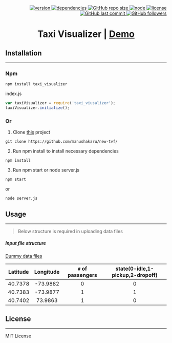 <p align="right">
  <a href="https://www.npmjs.com/package/taxi_visualizer">
    <img src="https://img.shields.io/badge/npm-v1.0.3-blue.svg" alt="version" />
  </a>
  <a href="https://github.com/manushakaru/new-tvf/blob/master/package.json">
    <img src="https://img.shields.io/badge/dependencies-up%20to%20date%20-brightgreen.svg" alt="dependencies" />
  </a>
   <a href="https://github.com/manushakaru/new-tvf">
   <img alt="GitHub repo size" src="https://img.shields.io/github/repo-size/manushakaru/new-tvf.svg">
  </a>
   </a>
   <a href="https://nodejs.org/en/">
    <img src="https://img.shields.io/badge/node%20-v10.15.0-green.svg" alt="node" />
  </a>
 
  <a href="https://github.com/manushakaru/new-tvf/blob/master/LICENSE">
    <img src="https://img.shields.io/badge/license-MIT-informational.svg" alt="license" />
  </a> 
  <a href="https://github.com/manushakaru/new-tvf">
  <img alt="GitHub last commit" src="https://img.shields.io/github/last-commit/manushakaru/new-tvf.svg">
   </a> 
  <a href="https://github.com/manushakaru">
<img alt="GitHub followers" src="https://img.shields.io/github/followers/manushakaru.svg?label=follow&style=social">
  </a>
  
</p>

<h1 align="center">Taxi Visualizer | <a href="https://manushakaru.github.io/">Demo</a></h1>


## Installation
---
### Npm
```
npm install taxi_visualizer
```
index.js
```js
var taxiVisualizer = require('taxi_viusalizer');
taxiVisualizer.initialize();

```
### Or 

1. Clone [this](https://github.com/manushakaru/new-tvf/) project
```
git clone https://github.com/manushakaru/new-tvf/
```
2. Run npm install to install necessary dependencies
```
npm install
```
3. Run npm start or node server.js
```
npm start
```
or
```
node server.js
```
## Usage 
---

> Below structure is required in uploading data files 

##### Input file structure 

[Dummy data files](https://github.com/manushakaru/new-tvf/tree/master/public/data)

| Latitude         | Longitude     | `#` of passengers  | state(0-idle,1-pickup,2-dropoff)|
| ------------- |:-------------:| :-----:|:-----:|
| 40.7378     | -73.9882 | 0 | 0 |
| 40.7383      | -73.9877      |   1 | 1 |
| 40.7402 |73.9863      |    1 | 0 |

## License
---
MIT License

